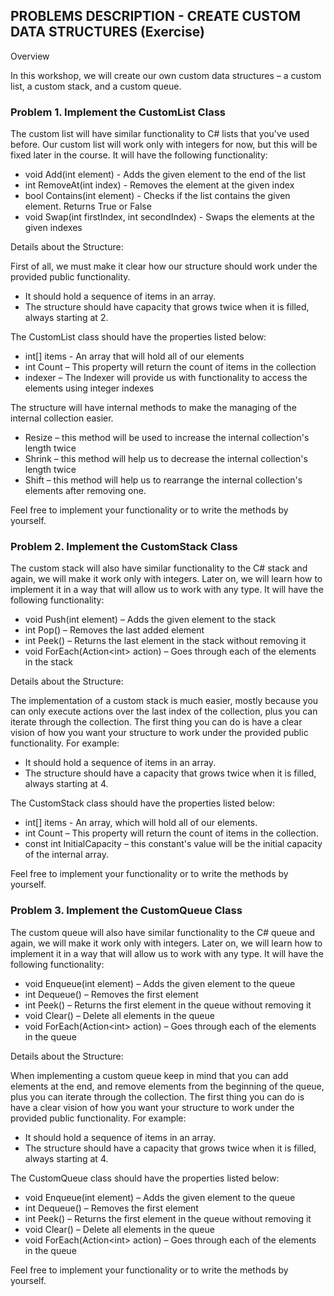 ## PROBLEMS DESCRIPTION - CREATE CUSTOM DATA STRUCTURES (Exercise)


Overview

In this workshop, we will create our own custom data structures – a custom list, a custom stack, and a custom queue. 

### Problem 1.	Implement the CustomList Class

The custom list will have similar functionality to C# lists that you've used before. Our custom list will work only with integers for now, but this will be fixed later in the course. It will have the following functionality: 
  +	void Add(int element) - Adds the given element to the end of the list
  +	int RemoveAt(int index) - Removes the element at the given index
  +	bool Contains(int element) - Checks if the list contains the given element. Returns True or False
  +	void Swap(int firstIndex, int secondIndex) - Swaps the elements at the given indexes

Details about the Structure:

First of all, we must make it clear how our structure should work under the provided public functionality.
  +	It should hold a sequence of items in an array. 
  +	The structure should have capacity that grows twice when it is filled, always starting at 2. 

The CustomList class should have the properties listed below:
  +	int[] items - An array that will hold all of our elements
  +	int Count – This property will return the count of items in the collection
  +	indexer – The Indexer will provide us with functionality to access the elements using integer indexes

The structure will have internal methods to make the managing of the internal collection easier.
  +	Resize – this method will be used to increase the internal collection's length twice
  +	Shrink – this method will help us to decrease the internal collection's length twice 
  +	Shift – this method will help us to rearrange the internal collection's elements after removing one.

Feel free to implement your functionality or to write the methods by yourself.

### Problem 2.	Implement the CustomStack Class

The custom stack will also have similar functionality to the C# stack and again, we will make it work only with integers. Later on, we will learn how to implement it in a way that will allow us to work with any type. It will have the following functionality:
  +	void Push(int element) – Adds the given element to the stack
  +	int Pop() – Removes the last added element
  +	int Peek() – Returns the last element in the stack without removing it
  +	void ForEach(Action\<int> action) – Goes through each of the elements in the stack

Details about the Structure:

The implementation of a custom stack is much easier, mostly because you can only execute actions over the last index of the collection, plus you can iterate through the collection. The first thing you can do is have a clear vision of how you want your structure to work under the provided public functionality. For example:
  +	It should hold a sequence of items in an array. 
  +	The structure should have a capacity that grows twice when it is filled, always starting at 4. 

The CustomStack class should have the properties listed below:
  +	int[] items - An array, which will hold all of our elements.
  +	int Count – This property will return the count of items in the collection.
  +	const int InitialCapacity – this constant's value will be the initial capacity of the internal array.

Feel free to implement your functionality or to write the methods by yourself.

### Problem 3.	Implement the CustomQueue Class

The custom queue will also have similar functionality to the C# queue and again, we will make it work only with integers. Later on, we will learn how to implement it in a way that will allow us to work with any type. It will have the following functionality:
  +	void Enqueue(int element) – Adds the given element to the queue
  +	int Dequeue() – Removes the first element
  +	int Peek() – Returns the first element in the queue without removing it
  +	void Clear() – Delete all elements in the queue
  +	void ForEach(Action\<int> action) – Goes through each of the elements in the queue

Details about the Structure:

When implementing a custom queue keep in mind that you can add elements at the end, and remove elements from the beginning of the queue, plus you can iterate through the collection. The first thing you can do is have a clear vision of how you want your structure to work under the provided public functionality. For example:
  +	It should hold a sequence of items in an array. 
  +	The structure should have a capacity that grows twice when it is filled, always starting at 4. 

The CustomQueue class should have the properties listed below:
  +	void Enqueue(int element) – Adds the given element to the queue
  +	int Dequeue() – Removes the first element
  +	int Peek() – Returns the first element in the queue without removing it
  +	void Clear() – Delete all elements in the queue
  +	void ForEach(Action\<int> action) – Goes through each of the elements in the queue

Feel free to implement your functionality or to write the methods by yourself.
